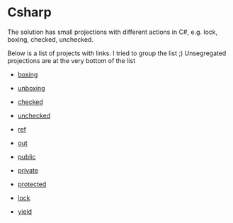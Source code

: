 # Csharp
The solution has small projections with different actions in C#, e.g. lock, boxing, checked, unchecked. 

Below is a list of projects with links. I tried to group the list ;) Unsegregated projections are at the very bottom of the list

* [boxing](https://github.com/matgorzynski/Csharp/tree/master/boxing-example)
* [unboxing](https://github.com/matgorzynski/Csharp/tree/master/unboxing-example)

* [checked](https://github.com/matgorzynski/Csharp/tree/master/checked-example)
* [unchecked](https://github.com/matgorzynski/Csharp/tree/master/unchecked-example)

* [ref](https://github.com/matgorzynski/Csharp/tree/master/ref-example)
* [out](https://github.com/matgorzynski/Csharp/tree/master/out-example)

* [public](https://github.com/matgorzynski/Csharp/tree/master/publicKeyword-example)
* [private](https://github.com/matgorzynski/Csharp/tree/master/privateKeyword-example)
* [protected](https://github.com/matgorzynski/Csharp/tree/master/protectedKeyword-example)


* [lock](https://github.com/matgorzynski/Csharp/tree/master/lock-example)
* [yield](https://github.com/matgorzynski/Csharp/tree/master/yield-example)